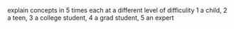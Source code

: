 
  
explain concepts in 5 times each at a different level of difficulity 1 a child, 2 a teen, 3 a college student, 4 a grad student, 5 an expert